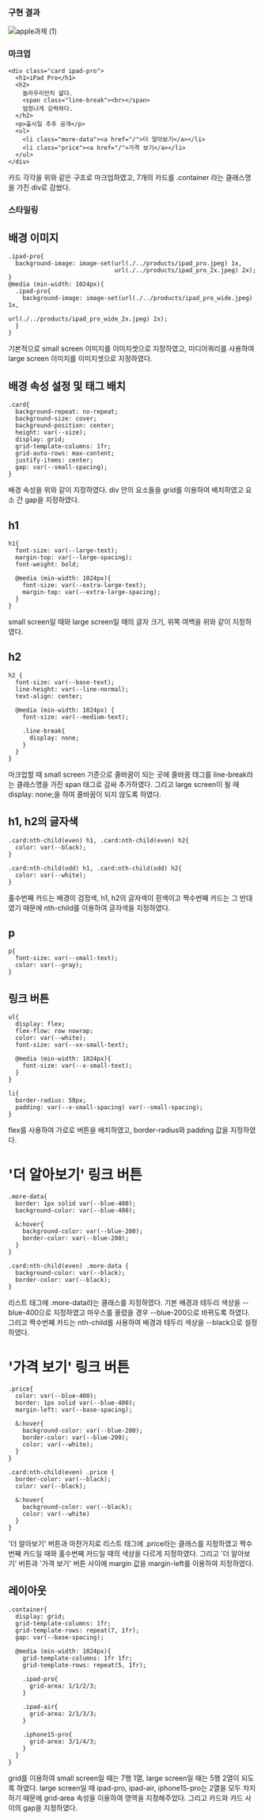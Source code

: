 ### 구현 결과
![apple과제 (1)](https://github.com/Suubiin/homework/assets/127467411/e3aaac7c-6178-4876-90b2-628fda84e322)

### 마크업
  <!-- ipad-pro -->
    <div class="card ipad-pro">
      <h1>iPad Pro</h1>
      <h2>
        놀라우리만치 얇다.
        <span class="line-break"><br></span>
        엄청나게 강력하다.
      </h2>
      <p>출시일 추후 공개</p>
      <ul>
        <li class="more-data"><a href="/">더 알아보기</a></li>
        <li class="price"><a href="/">가격 보기</a></li>
      </ul>
    </div>

카드 각각을 위와 같은 구조로 마크업하였고, 7개의 카드를 .container 라는 클래스명을 가진 div로 감쌌다.

### 스타일링
## 배경 이미지
    .ipad-pro{
      background-image: image-set(url(./../products/ipad_pro.jpeg) 1x, 
                                  url(./../products/ipad_pro_2x.jpeg) 2x);
    }
    @media (min-width: 1024px){
      .ipad-pro{
        background-image: image-set(url(./../products/ipad_pro_wide.jpeg) 1x, 
                                    url(./../products/ipad_pro_wide_2x.jpeg) 2x);
      }
    }

기본적으로 small screen 이미지를 이미지셋으로 지정하였고, 미디어쿼리를 사용하여 large screen 이미지를 이미지셋으로 지정하였다.

## 배경 속성 설정 및 태그 배치
    .card{
      background-repeat: no-repeat;
      background-size: cover;
      background-position: center;
      height: var(--size);
      display: grid;
      grid-template-columns: 1fr;
      grid-auto-rows: max-content;
      justify-items: center;
      gap: var(--small-spacing);
    }
배경 속성을 위와 같이 지정하였다.
div 안의 요소들을 grid를 이용하여 배치하였고 요소 간 gap을 지정하였다.

## h1
    h1{
      font-size: var(--large-text);
      margin-top: var(--large-spacing);
      font-weight: bold;
      
      @media (min-width: 1024px){
        font-size: var(--extra-large-text);
        margin-top: var(--extra-large-spacing);
      }
    }
small screen일 때와 large screen일 때의 글자 크기, 위쪽 여백을 위와 같이 지정하였다.

## h2
    h2 {
      font-size: var(--base-text);
      line-height: var(--line-normal);
      text-align: center;
      
      @media (min-width: 1024px) {
        font-size: var(--medium-text);
        
        .line-break{
          display: none;
        }
      }
    }
마크업할 때 small screen 기준으로 줄바꿈이 되는 곳에 줄바꿈 태그를 line-break라는 클래스명을 가진 span 태그로 감싸 추가하였다.
그리고 large screen이 될 때 display: none;을 하여 줄바꿈이 되지 않도록 하였다.

## h1, h2의 글자색
    .card:nth-child(even) h1, .card:nth-child(even) h2{
      color: var(--black);
    }
  
    .card:nth-child(odd) h1, .card:nth-child(odd) h2{
      color: var(--white);
    }
홀수번째 카드는 배경이 검정색, h1, h2의 글자색이 흰색이고 짝수번째 카드는 그 반대였기 때문에 nth-child를 이용하여 글자색을 지정하였다.

## p
    p{
      font-size: var(--small-text);
      color: var(--gray);
    }

## 링크 버튼
    ul{
      display: flex;
      flex-flow: row nowrap;
      color: var(--white);
      font-size: var(--xx-small-text);
  
      @media (min-width: 1024px){
        font-size: var(--x-small-text);
      }
    }
  
    li{
      border-radius: 50px;
      padding: var(--x-small-spacing) var(--small-spacing);
    }

flex를 사용하여 가로로 버튼을 배치하였고, border-radius와 padding 값을 지정하였다.

# '더 알아보기' 링크 버튼
    .more-data{
      border: 1px solid var(--blue-400);
      background-color: var(--blue-400);
      
      &:hover{
        background-color: var(--blue-200);
        border-color: var(--blue-200);
      }
    }
  
    .card:nth-child(even) .more-data {
      background-color: var(--black);
      border-color: var(--black);
    }
리스트 태그에 .more-data라는 클래스를 지정하였다. 기본 배경과 테두리 색상을 --blue-400으로 지정하였고 마우스를 올렸을 경우 --blue-200으로 바뀌도록 하였다.
그리고 짝수번째 카드는 nth-child를 사용하여 배경과 테두리 색상을 --black으로 설정하였다.

# '가격 보기' 링크 버튼
    .price{
      color: var(--blue-400);
      border: 1px solid var(--blue-400);
      margin-left: var(--base-spacing);
  
      &:hover{
        background-color: var(--blue-200);
        border-color: var(--blue-200);
        color: var(--white);
      }
    }
  
    .card:nth-child(even) .price {
      border-color: var(--black);
      color: var(--black);
  
      &:hover{
        background-color: var(--black);
        color: var(--white)
      }
    }
'더 알아보기' 버튼과 마찬가지로 리스트 태그에 .price라는 클래스를 지정하였고 짝수번째 카드일 때와 홀수번째 카드일 때의 색상을 다르게 지정하였다.
그리고 '더 알아보기' 버튼과 '가격 보기' 버튼 사이에 margin 값을 margin-left를 이용하여 지정하였다.

## 레이아웃
    .container{
      display: grid;
      grid-template-columns: 1fr;
      grid-template-rows: repeat(7, 1fr);
      gap: var(--base-spacing);
  
      @media (min-width: 1024px){
        grid-template-columns: 1fr 1fr;
        grid-template-rows: repeat(5, 1fr);
  
        .ipad-pro{
          grid-area: 1/1/2/3;
        }
      
        .ipad-air{
          grid-area: 2/1/3/3;
        }
      
        .iphone15-pro{
          grid-area: 3/1/4/3;
        }
      }
    }
grid를 이용하여 small screen일 때는 7행 1열, large screen일 때는 5행 2열이 되도록 하였다. 
large screen일 때 ipad-pro, ipad-air, iphone15-pro는 2열을 모두 차지하기 때문에 grid-area 속성을 이용하여 영역을 지정해주었다. 
그리고 카드와 카드 사이의 gap을 지정하였다.

